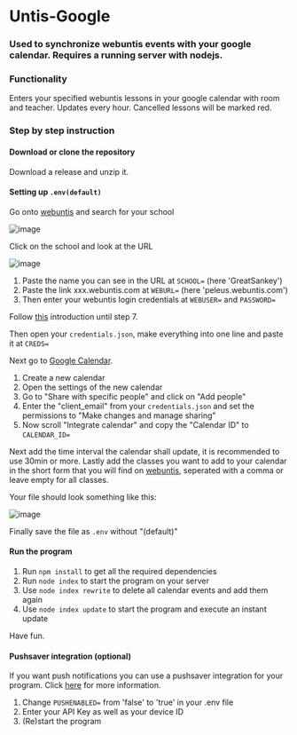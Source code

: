 # Untis-Google

### Used to synchronize webuntis events with your google calendar. Requires a running server with nodejs.

### Functionality
Enters your specified webuntis lessons in your google calendar with room and teacher. Updates every hour. Cancelled lessons will be marked red.

### Step by step instruction

#### Download or clone the repository
Download a release and unzip it.

#### Setting up ```.env(default)```
Go onto [webuntis](https://webuntis.com) and search for your school

![image](https://user-images.githubusercontent.com/31077445/194700863-1e9e8e2e-93bb-4760-b9d3-fcea18444170.png)

Click on the school and look at the URL

![image](https://user-images.githubusercontent.com/31077445/194700913-ee48d3fe-c87c-4ce6-baf8-a071be304c12.png)

1. Paste the name you can see in the URL at ```SCHOOL=``` (here 'GreatSankey')
2. Paste the link xxx.webuntis.com at ```WEBURL=``` (here 'peleus.webuntis.com')
3. Then enter your webuntis login credentials at ```WEBUSER=``` and ```PASSWORD=```

Follow [this](https://developers.google.com/calendar/api/quickstart/nodejs) introduction until step 7.

Then open your ```credentials.json```, make everything into one line and paste it at ```CREDS=```

Next go to [Google Calendar](https://calendar.google.com).

1. Create a new calendar
2. Open the settings of the new calendar
3. Go to "Share with specific people" and click on "Add people"
4. Enter the "client_email" from your ```credentials.json``` and set the permissions to "Make changes and manage sharing"
5. Now scroll "Integrate calendar" and copy the "Calendar ID" to ```CALENDAR_ID=```

Next add the time interval the calendar shall update, it is recommended to use 30min or more.
Lastly add the classes you want to add to your calendar in the short form that you will find on [webuntis](https://webuntis.com), seperated with a comma or leave empty for all classes.

Your file should look something like this:

![image](https://user-images.githubusercontent.com/31077445/194701967-c52c709e-b688-4ca0-829f-636819949672.png)

Finally save the file as ```.env``` without "(default)"

#### Run the program

1. Run ```npm install``` to get all the required dependencies
2. Run ```node index``` to start the program on your server
3. Use ```node index rewrite``` to delete all calendar events and add them again
4. Use ```node index update``` to start the program and execute an instant update

Have fun.

#### Pushsaver integration (optional)
If you want push notifications you can use a pushsaver integration for your program.
Click [here](https://www.pushsafer.com/) for more information.
1. Change ``PUSHENABLED=`` from 'false' to 'true' in your .env file
2. Enter your API Key as well as your device ID
3. (Re)start the program

